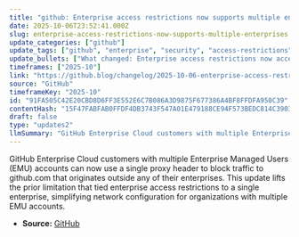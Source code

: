 ```yaml
---
title: "github: Enterprise access restrictions now supports multiple enterprises"
date: 2025-10-06T23:52:41.000Z
slug: enterprise-access-restrictions-now-supports-multiple-enterprises
update_categories: ["github"]
update_tags: ["github", "enterprise", "security", "access-restrictions", "EMU", "changelog"]
update_bullets: ["What changed: Enterprise access restrictions now accept multiple enterprises via a single proxy header.", "Who it affects: Organizations using GitHub Enterprise Cloud with multiple Enterprise Managed Users (EMU) accounts.", "Benefit: Simplifies proxy/network configuration by allowing one header to cover multiple enterprises instead of managing separate restrictions per enterprise.", "Previous behavior: Access restrictions were effectively limited to a single enterprise, requiring more complex setups for multi-enterprise customers.", "Action for admins: Update proxy headers and access restriction settings to include all relevant enterprise identifiers to enforce outbound restrictions to github.com.", "Source: GitHub changelog announcement (2025-10-06)."]
timeframes: ["2025-10"]
link: "https://github.blog/changelog/2025-10-06-enterprise-access-restrictions-now-supports-multiple-enterprises"
source: "GitHub"
timeframeKey: "2025-10"
id: "91FA505C42E20CBD8D6FF3E552E6C7B086A3D9875F677386A4BF8FFDFA950C39"
contentHash: "15F47FABFAB0FFDF4DB3743F547A01E479188CE94F573BEDC814C3903410D8F9"
draft: false
type: "updates2"
llmSummary: "GitHub Enterprise Cloud customers with multiple Enterprise Managed Users (EMU) accounts can now use a single proxy header to block traffic to github.com that originates outside any of their enterprises. This update lifts the prior limitation that tied enterprise access restrictions to a single enterprise, simplifying network configuration for organizations with multiple EMU accounts."
---
```


GitHub Enterprise Cloud customers with multiple Enterprise Managed Users (EMU) accounts can now use a single proxy header to block traffic to github.com that originates outside any of their enterprises. This update lifts the prior limitation that tied enterprise access restrictions to a single enterprise, simplifying network configuration for organizations with multiple EMU accounts.

- **Source:** [GitHub](https://github.blog/changelog/2025-10-06-enterprise-access-restrictions-now-supports-multiple-enterprises)
